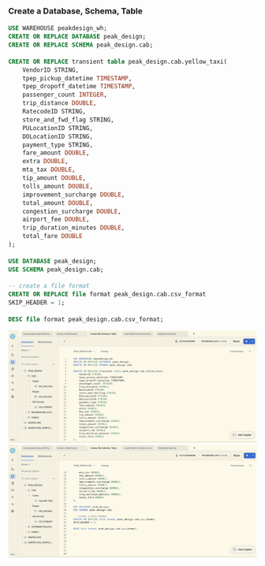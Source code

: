 ### Create a Database, Schema, Table

```sql
USE WAREHOUSE peakdesign_wh;
CREATE OR REPLACE DATABASE peak_design;
CREATE OR REPLACE SCHEMA peak_design.cab;

CREATE OR REPLACE transient table peak_design.cab.yellow_taxi(
    VendorID STRING,
    tpep_pickup_datetime TIMESTAMP,
    tpep_dropoff_datetime TIMESTAMP,
    passenger_count INTEGER,
    trip_distance DOUBLE,
    RatecodeID STRING,
    store_and_fwd_flag STRING,
    PULocationID STRING,
    DOLocationID STRING,
    payment_type STRING,
    fare_amount DOUBLE,
    extra DOUBLE,
    mta_tax DOUBLE,
    tip_amount DOUBLE,
    tolls_amount DOUBLE,
    improvement_surcharge DOUBLE,
    total_amount DOUBLE,
    congestion_surcharge DOUBLE,
    airport_fee DOUBLE,
    trip_duration_minutes DOUBLE,
    total_fare DOUBLE
);

USE DATABASE peak_design;
USE SCHEMA peak_design.cab;

-- create a file format 
CREATE OR REPLACE file format peak_design.cab.csv_format
SKIP_HEADER = 1;

DESC file format peak_design.cab.csv_format;
```
![Create_DB_SCHEMA_TABLE](https://github.com/Memmes27/Analytics_Engineering_Case_Study/blob/main/images/Database_Schema_Table_setup(1).png)
![Create_DB_SCHEMA_TABLE_1](https://github.com/Memmes27/Analytics_Engineering_Case_Study/blob/main/images/Database_Schema_Table_setup(2).png)




